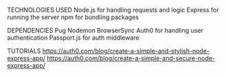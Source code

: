 TECHNOLOGIES USED
Node.js for handling requests and logic
Express for running the server
npm for bundling packages

DEPENDENCIES
Pug
Nodemon
BrowserSync
Auth0 for handling user authentication
Passport.js for auth middleware

TUTORIALS
https://auth0.com/blog/create-a-simple-and-stylish-node-express-app/
https://auth0.com/blog/create-a-simple-and-secure-node-express-app/